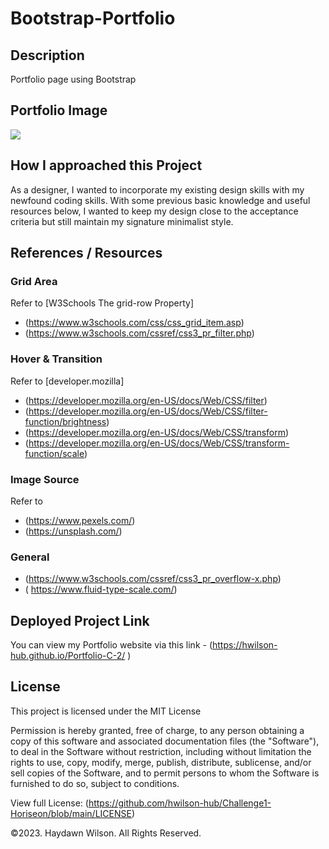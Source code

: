 # Bootstrap-Portfolio

## Description 
Portfolio page using Bootstrap


## Portfolio Image

![](Assets/portfolioscreenshot.png)


## How I approached this Project
As a designer, I wanted to incorporate my existing design skills with my newfound coding skills. With some previous basic knowledge and useful resources below, I wanted to keep my design close to the acceptance criteria but still maintain my signature minimalist style.


## References / Resources


### Grid Area
Refer to [W3Schools The grid-row Property]
* (https://www.w3schools.com/css/css_grid_item.asp) 
* (https://www.w3schools.com/cssref/css3_pr_filter.php) 

### Hover & Transition
Refer to  [developer.mozilla]
* (https://developer.mozilla.org/en-US/docs/Web/CSS/filter)
* (https://developer.mozilla.org/en-US/docs/Web/CSS/filter-function/brightness)
* (https://developer.mozilla.org/en-US/docs/Web/CSS/transform)
* (https://developer.mozilla.org/en-US/docs/Web/CSS/transform-function/scale)

### Image Source
Refer to
* (https://www.pexels.com/)
* (https://unsplash.com/)

### General
* (https://www.w3schools.com/cssref/css3_pr_overflow-x.php) 
* ( https://www.fluid-type-scale.com/) 


## Deployed Project Link 
You can view my Portfolio website via this link - (https://hwilson-hub.github.io/Portfolio-C-2/         )


## License

This project is licensed under the MIT License

Permission is hereby granted, free of charge, to any person obtaining a copy
of this software and associated documentation files (the "Software"), to deal
in the Software without restriction, including without limitation the rights
to use, copy, modify, merge, publish, distribute, sublicense, and/or sell
copies of the Software, and to permit persons to whom the Software is
furnished to do so, subject to conditions.

View full License: (https://github.com/hwilson-hub/Challenge1-Horiseon/blob/main/LICENSE)

©2023. Haydawn Wilson. All Rights Reserved.

